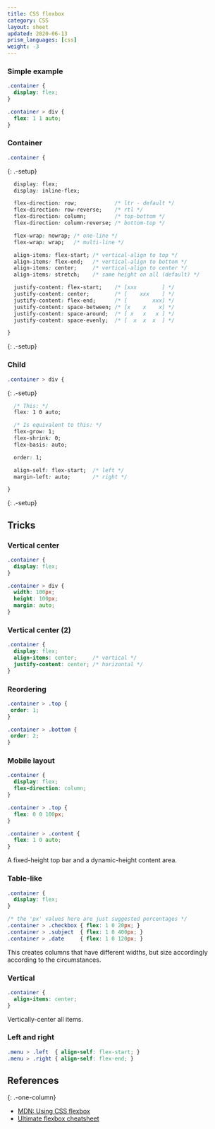 ```yaml
---
title: CSS flexbox
category: CSS
layout: sheet
updated: 2020-06-13
prism_languages: [css]
weight: -3
---
```


### Simple example

```css
.container {
  display: flex;
}
```

```css
.container > div {
  flex: 1 1 auto;
}
```

### Container

```css
.container {
```
{: .-setup}

```css
  display: flex;
  display: inline-flex;
```

```css
  flex-direction: row;            /* ltr - default */
  flex-direction: row-reverse;    /* rtl */
  flex-direction: column;         /* top-bottom */
  flex-direction: column-reverse; /* bottom-top */
```

```css
  flex-wrap: nowrap; /* one-line */
  flex-wrap: wrap;   /* multi-line */
```

```css
  align-items: flex-start; /* vertical-align to top */
  align-items: flex-end;   /* vertical-align to bottom */
  align-items: center;     /* vertical-align to center */
  align-items: stretch;    /* same height on all (default) */
```

```css
  justify-content: flex-start;    /* [xxx        ] */
  justify-content: center;        /* [    xxx    ] */
  justify-content: flex-end;      /* [        xxx] */
  justify-content: space-between; /* [x    x    x] */
  justify-content: space-around;  /* [ x   x   x ] */
  justify-content: space-evenly;  /* [  x  x  x  ] */
```

```css
}
```
{: .-setup}

### Child

```css
.container > div {
```
{: .-setup}

```css
  /* This: */
  flex: 1 0 auto;

  /* Is equivalent to this: */
  flex-grow: 1;
  flex-shrink: 0;
  flex-basis: auto;
```

```css
  order: 1;
```

```css
  align-self: flex-start;  /* left */
  margin-left: auto;       /* right */
```

```css
}
```
{: .-setup}


## Tricks

### Vertical center

```css
.container {
  display: flex;
}

.container > div {
  width: 100px;
  height: 100px;
  margin: auto;
}
```

### Vertical center (2)

```css
.container {
  display: flex;
  align-items: center;     /* vertical */
  justify-content: center; /* horizontal */
}
```

### Reordering

```css
.container > .top {
 order: 1;
}

.container > .bottom {
 order: 2;
}
```

### Mobile layout


```css
.container {
  display: flex;
  flex-direction: column;
}

.container > .top {
  flex: 0 0 100px;
}

.container > .content {
  flex: 1 0 auto;
}
```

A fixed-height top bar and a dynamic-height content area.

### Table-like

```css
.container {
  display: flex;
}

/* the 'px' values here are just suggested percentages */
.container > .checkbox { flex: 1 0 20px; }
.container > .subject  { flex: 1 0 400px; }
.container > .date     { flex: 1 0 120px; }
```

This creates columns that have different widths, but size accordingly according
to the circumstances.

### Vertical


```css
.container {
  align-items: center;
}
```

Vertically-center all items.

### Left and right

```css
.menu > .left  { align-self: flex-start; }
.menu > .right { align-self: flex-end; }
```

## References
{: .-one-column}

 * [MDN: Using CSS flexbox](https://developer.mozilla.org/en-US/docs/Web/Guide/CSS/Flexible_boxes)
 * [Ultimate flexbox cheatsheet](http://www.sketchingwithcss.com/samplechapter/cheatsheet.html)
